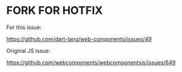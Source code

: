 # FORK FOR HOTFIX

For this issue:

https://github.com/dart-lang/web-components/issues/49

Original JS issue:

https://github.com/webcomponents/webcomponentsjs/issues/649
